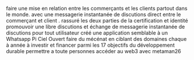 faire une mise en relation entre les commerçants et les clients partout dans le monde.
avec une messagerie instantanée de discutions direct entre le commerçant et client .
rassuré les deux parties de la certification et identité 
promouvoir une libre discutions et échange de messagerie instantanée de discutions pour tout utilisateur 
créé une application semblable à un Whatsapp Pi Ciel Ouvert 
faire du mécénat en ciblant des domaines chaque à année à investir et financer parmi les 17 objectifs du développement durable 
permettre a toute personnes accéder au web3 avec metaman26
